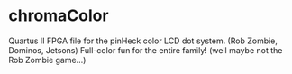 # chromaColor
Quartus II FPGA file for the pinHeck color LCD dot system.
(Rob Zombie, Dominos, Jetsons)
Full-color fun for the entire family! (well maybe not the Rob Zombie game...)
